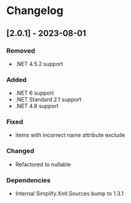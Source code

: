 # Changelog

## [2.0.1] - 2023-08-01

### Removed

- .NET 4.5.2 support

### Added

- .NET 6 support
- .NET Standard 2.1 support
- .NET 4.8 support

### Fixed

- items with incorrect name attribute exclude

### Changed

- Refactored to nullable

### Dependencies

- Internal Simplify.Xml.Sources bump to 1.3.1
